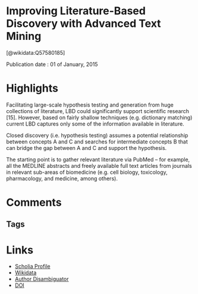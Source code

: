 
Improving Literature-Based Discovery with Advanced Text Mining
==============================================================
  
  [@wikidata:Q57580185]  
  
Publication date : 01 of January, 2015  

# Highlights
Facilitating large-scale hypothesis testing and generation from huge collections
of literature, LBD could significantly support scientific research [15]. However,
based on fairly shallow techniques (e.g. dictionary matching) current LBD captures only some of the information available in literature.

 Closed discovery (i.e.
hypothesis testing) assumes a potential relationship between concepts A and C
and searches for intermediate concepts B that can bridge the gap between A
and C and support the hypothesis.

The starting point is to gather relevant literature via PubMed – for example,
all the MEDLINE abstracts and freely available full text articles from journals in
relevant sub-areas of biomedicine (e.g. cell biology, toxicology, pharmacology, and
medicine, among others).




# Comments

## Tags

# Links
  
 * [Scholia Profile](https://scholia.toolforge.org/work/Q57580185)  
 * [Wikidata](https://www.wikidata.org/wiki/Q57580185)  
 * [Author Disambiguator](https://author-disambiguator.toolforge.org/work_item_oauth.php?id=Q57580185&batch_id=&match=1&author_list_id=&doit=Get+author+links+for+work)  
 * [DOI](https://doi.org/10.1007/978-3-319-24462-4_8)  
